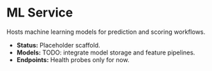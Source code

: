 # ML Service

Hosts machine learning models for prediction and scoring workflows.

- **Status:** Placeholder scaffold.
- **Models:** TODO: integrate model storage and feature pipelines.
- **Endpoints:** Health probes only for now.
